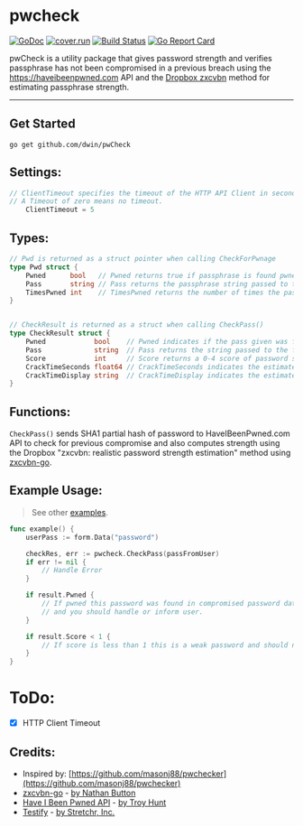 # pwcheck
[![GoDoc](https://godoc.org/github.com/dwin/pwCheck?status.svg)](https://godoc.org/github.com/dwin/pwCheck)
[![cover.run](https://cover.run/go/github.com/dwin/pwCheck.svg?style=flat&tag=golang-1.10)](https://cover.run/go?tag=golang-1.10&repo=github.com%2Fdwin%2FpwCheck)
[![Build Status](https://travis-ci.org/dwin/pwCheck.svg?branch=master)](https://travis-ci.org/dwin/pwCheck)
[![Go Report Card](https://goreportcard.com/badge/github.com/dwin/pwCheck)](https://goreportcard.com/report/github.com/dwin/pwCheck)

pwCheck is a utility package that gives password strength and verifies passphrase 
has not been compromised in a previous breach using the https://haveibeenpwned.com 
API and the [Dropbox zxcvbn](https://blogs.dropbox.com/tech/2012/04/zxcvbn-realistic-password-strength-estimation/) method for estimating passphrase strength.

---

## Get Started
```
go get github.com/dwin/pwCheck
```

## Settings:
```go
// ClientTimeout specifies the timeout of the HTTP API Client in seconds
// A Timeout of zero means no timeout.
	ClientTimeout = 5
```

## Types:
```go
// Pwd is returned as a struct pointer when calling CheckForPwnage
type Pwd struct {
	Pwned      bool   // Pwned returns true if passphrase is found pwned via API
	Pass       string // Pass returns the passphrase string passed to the function
	TimesPwned int    // TimesPwned returns the number of times the passphrase was found in the database
}


// CheckResult is returned as a struct when calling CheckPass()
type CheckResult struct {
	Pwned            bool    // Pwned indicates if the pass given was found in previous breach
	Pass             string  // Pass returns the string passed to the function
	Score            int     // Score returns a 0-4 score of password strength, useful for gauge etc.
	CrackTimeSeconds float64 // CrackTimeSeconds indicates the estimated time to crack this password at ~ 10ms per guess in seconds
	CrackTimeDisplay string  // CrackTimeDisplay indicates the estimated time in seconds to years or centuries to crack password at ~ 10ms per guess
}
```

## Functions:

`CheckPass()` sends SHA1 partial hash of password to HaveIBeenPwned.com API 
to check for previous compromise and also computes strength using the
Dropbox "zxcvbn: realistic password strength estimation" method using 
[zxcvbn-go](https://github.com/nbutton23/zxcvbn-go). 



## Example Usage:
> See other [examples](https://github.com/dwin/pwCheck/tree/master/example).
```go
func example() {
	userPass := form.Data("password")

	checkRes, err := pwcheck.CheckPass(passFromUser)
	if err != nil {
		// Handle Error
	}

	if result.Pwned {
		// If pwned this password was found in compromised password database 
		// and you should handle or inform user.
	}

	if result.Score < 1 {
		// If score is less than 1 this is a weak password and should not be used
	}
}
```

# ToDo:
- [x] HTTP Client Timeout

## Credits:
- Inspired by: [https://github.com/masonj88/pwchecker](https://github.com/masonj88/pwchecker)
- [zxcvbn-go](https://github.com/nbutton23/zxcvbn-go) - [by Nathan Button](https://github.com/nbutton23)
- [Have I Been Pwned API](https://haveibeenpwned.com/API/v2) - [by Troy Hunt](https://www.troyhunt.com)
- [Testify](https://github.com/stretchr/testify) - [by Stretchr, Inc.](https://github.com/stretchr)
